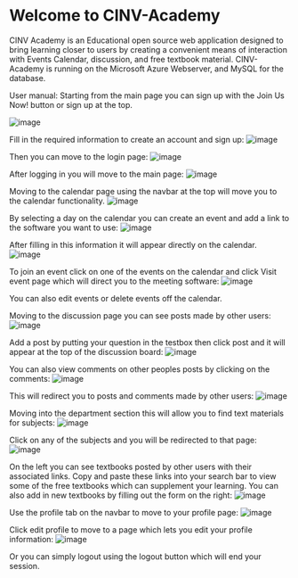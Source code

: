 # Welcome to CINV-Academy
CINV Academy is an Educational open source web application designed to bring learning closer to users by creating a convenient means of interaction with Events Calendar, discussion, and free textbook material.
CINV-Academy is running on the Microsoft Azure Webserver, and MySQL for the database.

User manual:
Starting from the main page you can sign up with the Join Us Now! button or sign up at the top.

![image](https://user-images.githubusercontent.com/97636457/235280005-090b7978-6f87-4b59-bc15-5f7ec7f27e7f.png)

Fill in the required information to create an account and sign up:
![image](https://user-images.githubusercontent.com/97636457/235280035-08cd0dc4-2e0e-4d51-bcc5-fcd09789b6eb.png)

Then you can move to the login page:
![image](https://user-images.githubusercontent.com/97636457/235280056-70d2b837-d10f-4ec7-b505-354b171a9eb6.png)

After logging in you will move to the main page:
![image](https://user-images.githubusercontent.com/97636457/235280077-4c4c299f-476e-4161-9b24-567dcdd2f3fb.png)

Moving to the calendar page using the navbar at the top will move you to the calendar functionality.
![image](https://user-images.githubusercontent.com/97636457/235280115-8287f2b2-0385-4445-9cb1-3331e4bf13a3.png)

By selecting a day on the calendar you can create an event and add a link to the software you want to use:
![image](https://user-images.githubusercontent.com/97636457/235280137-58d0d9cc-f0bb-4247-9e46-2c5e56c73a55.png)

After filling in this information it will appear directly on the calendar.
![image](https://user-images.githubusercontent.com/97636457/235280203-407105bb-c893-4af2-a908-97e5634cef97.png)

To join an event click on one of the events on the calendar and click Visit event page which will direct you to the meeting software:
![image](https://user-images.githubusercontent.com/97636457/235280239-9f7571cd-cde4-42f8-9a6f-ed845d30e163.png)

You can also edit events or delete events off the calendar.

Moving to the discussion page you can see posts made by other users:
![image](https://user-images.githubusercontent.com/97636457/235280270-43433acc-b65a-4e8a-bedd-9cf87a2548b7.png)

Add a post by putting your question in the testbox then click post and it will appear at the top of the discussion board:
![image](https://user-images.githubusercontent.com/97636457/235280311-4096db8b-c600-40b2-88c1-82c9833e8210.png)

You can also view comments on other peoples posts by clicking on the comments:
![image](https://user-images.githubusercontent.com/97636457/235280338-a57c97f7-6efd-4a65-bd65-6edcf7338b7c.png)

This will redirect you to posts and comments made by other users:
![image](https://user-images.githubusercontent.com/97636457/235280348-f797eb7c-0051-4de8-a0c8-b23f2ad31ed5.png)

Moving into the department section this will allow you to find text materials for subjects:
![image](https://user-images.githubusercontent.com/97636457/235280384-22be02f4-c7a7-451e-bbd0-bf826fe32de3.png)

Click on any of the subjects and you will be redirected to that page:
![image](https://user-images.githubusercontent.com/97636457/235280404-bd080286-d746-4ae2-adf7-19368eb7417f.png)

On the left you can see textbooks posted by other users with their associated links.  Copy and paste these links into your search bar to view some of the free textbooks which can supplement your learning.
You can also add in new textbooks by filling out the form on the right:
![image](https://user-images.githubusercontent.com/97636457/235280450-67430acc-5bc2-407c-96d6-8c6db3811ad5.png)

Use the profile tab on the navbar to move to your profile page:
![image](https://user-images.githubusercontent.com/97636457/235280472-5b86a111-2d68-48d0-b5ad-b6273c7a8aeb.png)

Click edit profile to move to a page which lets you edit your profile information:
![image](https://user-images.githubusercontent.com/97636457/235280498-de3a9c4f-f1b3-4f68-aee8-92e9d38db380.png)

Or you can simply logout using the logout button which will end your session.

